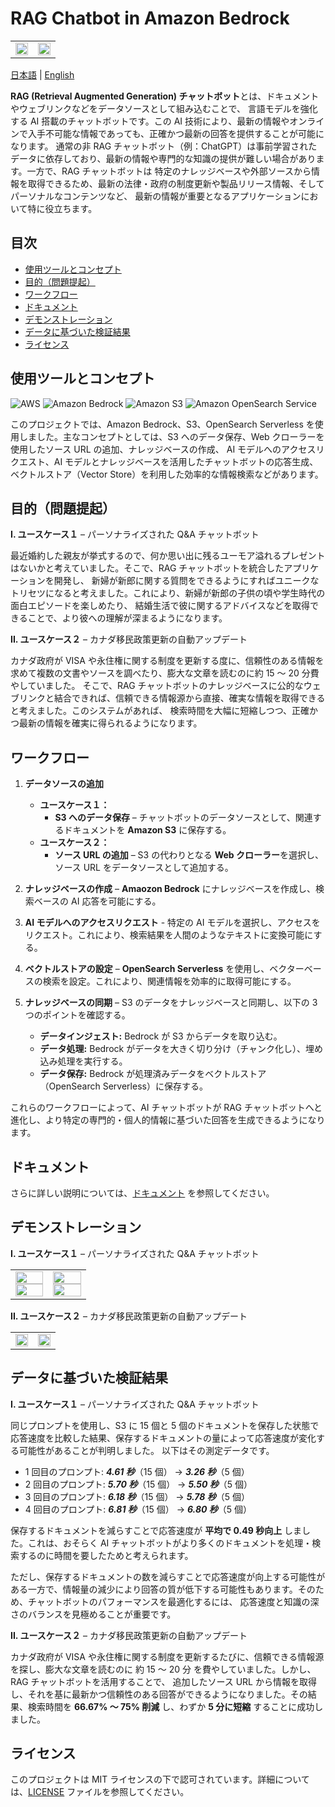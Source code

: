 # RAG Chatbot in Amazon Bedrock

<table>
  <tr>
    <!-- Left Side -->
    <td style="vertical-align: top; width: 50%;">
      <img src="https://github.com/user-attachments/assets/6276b3e1-8e41-4657-8d3e-1e09ac2b6376" width="100%" />
    </td>
    <!-- Right Side -->
    <td style="vertical-align: top; width: 50%;">
      <img src="https://github.com/user-attachments/assets/5163fa7b-db6f-4db3-a659-268be73c3cc7" width="100%" />
    </td>
  </tr>
</table>

[日本語](https://github.com/Ryo-samuraiJP/RAG-Chatbot-in-AmazonBedrock/blob/main/README.jp.md) | [English](https://github.com/Ryo-samuraiJP/RAG-Chatbot-in-AmazonBedrock)

**RAG (Retrieval Augmented Generation) チャットボット**とは、ドキュメントやウェブリンクなどをデータソースとして組み込むことで、
言語モデルを強化する AI 搭載のチャットボットです。この AI 技術により、最新の情報やオンラインで入手不可能な情報であっても、正確かつ最新の回答を提供することが可能になります。
通常の非 RAG チャットボット（例：ChatGPT）は事前学習されたデータに依存しており、最新の情報や専門的な知識の提供が難しい場合があります。一方で、RAG チャットボットは
特定のナレッジベースや外部ソースから情報を取得できるため、最新の法律・政府の制度更新や製品リリース情報、そしてパーソナルなコンテンツなど、
最新の情報が重要となるアプリケーションにおいて特に役立ちます。

## 目次

- [使用ツールとコンセプト](#使用ツールとコンセプト)
- [目的（問題提起）](#目的（問題提起）)
- [ワークフロー](#ワークフロー)
- [ドキュメント](#ドキュメント)
- [デモンストレーション](#デモンストレーション)
- [データに基づいた検証結果](#データに基づいた検証結果)
- [ライセンス](#ライセンス)

## 使用ツールとコンセプト

![AWS](https://img.shields.io/badge/AWS%20-%20?style=for-the-badge&logo=AmazonWebServices&logoColor=FF9900&logoSize=auto&color=232F3E)
![Amazon Bedrock](https://custom-icon-badges.demolab.com/badge/Amazon%20Bedrock%20-%20?style=for-the-badge&logo=amazon-bedrock&color=01a88d)
![Amazon S3](https://img.shields.io/badge/Amazon%20S3%20-%20?style=for-the-badge&logo=AmazonS3&logoColor=white&color=%23569A31)
![Amazon OpenSearch Service](https://custom-icon-badges.demolab.com/badge/Amazon%20OpenSearch%20Service%20-%20?style=for-the-badge&logo=amazon-opensearch&color=884df7)

このプロジェクトでは、Amazon Bedrock、S3、OpenSearch Serverless を使用しました。主なコンセプトとしては、S3 へのデータ保存、Web クローラーを使用したソース URL の追加、ナレッジベースの作成、
AI モデルへのアクセスリクエスト、AI モデルとナレッジベースを活用したチャットボットの応答生成、ベクトルストア（Vector Store）を利用した効率的な情報検索などがあります。

## 目的（問題提起）

**I. ユースケース１** – パーソナライズされた Q&A チャットボット

最近婚約した親友が挙式するので、何か思い出に残るユーモア溢れるプレゼントはないかと考えていました。そこで、RAG チャットボットを統合したアプリケーションを開発し、
新婦が新郎に関する質問をできるようにすればユニークなトリセツになると考えました。これにより、新婦が新郎の子供の頃や学生時代の面白エピソードを楽しめたり、
結婚生活で彼に関するアドバイスなどを取得できることで、より彼への理解が深まるようになります。

**II. ユースケース２** – カナダ移民政策更新の自動アップデート

カナダ政府が VISA や永住権に関する制度を更新する度に、信頼性のある情報を求めて複数の文書やソースを調べたり、膨大な文章を読むのに約 15 ～ 20 分費やしていました。
そこで、RAG チャットボットのナレッジベースに公的なウェブリンクと結合できれば、信頼できる情報源から直接、確実な情報を取得できると考えました。このシステムがあれば、
検索時間を大幅に短縮しつつ、正確かつ最新の情報を確実に得られるようになります。

## ワークフロー

1. **データソースの追加**

   - **ユースケース１：**
     - **S3 へのデータ保存** – チャットボットのデータソースとして、関連するドキュメントを **Amazon S3** に保存する。
   - **ユースケース２：**
     - **ソース URL の追加** – S3 の代わりとなる **Web クローラー**を選択し、ソース URL をデータソースとして追加する。

2. **ナレッジベースの作成** – **Amaozon Bedrock** にナレッジベースを作成し、検索ベースの AI 応答を可能にする。

3. **AI モデルへのアクセスリクエスト** - 特定の AI モデルを選択し、アクセスをリクエスト。これにより、検索結果を人間のようなテキストに変換可能にする。

4. **ベクトルストアの設定** – **OpenSearch Serverless** を使用し、ベクターベースの検索を設定。これにより、関連情報を効率的に取得可能にする。

5. **ナレッジベースの同期** – S3 のデータをナレッジベースと同期し、以下の 3 つのポイントを確認する。
   - **データインジェスト:** Bedrock が S3 からデータを取り込む。
   - **データ処理:** Bedrock がデータを大きく切り分け（チャンク化し）、埋め込み処理を実行する。
   - **データ保存:** Bedrock が処理済みデータをベクトルストア（OpenSearch Serverless）に保存する。

これらのワークフローによって、AI チャットボットが RAG チャットボットへと進化し、より特定の専門的・個人的情報に基づいた回答を生成できるようになります。

## ドキュメント

さらに詳しい説明については、[ドキュメント](https://drive.google.com/file/d/1XI0iy7e4DZWXX6lX_3I3Uwdojo5s6tiJ/view?usp=sharing) を参照してください。

## デモンストレーション

**I. ユースケース１** – パーソナライズされた Q&A チャットボット

<table>
   <tr>
      <!-- Left Side -->
      <td style="vertical-align: top; width: 50%;">
         <img src="https://github.com/user-attachments/assets/5c4b71ce-a3ba-42b8-bc45-4b1a091e9a66" width="100%" />
         <img src="https://github.com/user-attachments/assets/8e9a25ac-232d-4184-a792-5f95ad40b984" width="100%" />
      </td>
      <!-- Right Side -->
      <td style="vertical-align: top; width: 50%;">
         <img src="https://github.com/user-attachments/assets/dc521897-aa34-4dab-b6a6-79f7f5b3f5c5" width="100%" />
         <img src="https://github.com/user-attachments/assets/c17d8825-4a90-4468-8aff-17bd6c0af49f" width="100%" />
      </td>
   </tr>
</table>

**II. ユースケース２** – カナダ移民政策更新の自動アップデート

<table>
   <tr>
      <!-- Left Side -->
      <td style="vertical-align: top; width: 50%;">
         <img src="https://github.com/user-attachments/assets/3630186b-0d82-4826-9dc4-18381811e2ff" width="100%" />
      </td>
      <!-- Right Side -->
      <td style="vertical-align: top; width: 50%;">
         <img src="https://github.com/user-attachments/assets/dc25a488-e930-4bd8-b264-6b4444fd3ba0" width="100%" />
      </td>
   </tr>
</table>

## データに基づいた検証結果

**I. ユースケース１** – パーソナライズされた Q&A チャットボット

同じプロンプトを使用し、S3 に 15 個と 5 個のドキュメントを保存した状態で応答速度を比較した結果、保存するドキュメントの量によって応答速度が変化する可能性があることが判明しました。
以下はその測定データです。

- 1 回目のプロンプト: **_4.61 秒_**（15 個） → **_3.26 秒_**（5 個）
- 2 回目のプロンプト: **_5.70 秒_**（15 個） → **_5.50 秒_**（5 個）
- 3 回目のプロンプト: **_6.18 秒_**（15 個） → **_5.78 秒_**（5 個）
- 4 回目のプロンプト: **_6.81 秒_**（15 個） → **_6.80 秒_**（5 個）

保存するドキュメントを減らすことで応答速度が **平均で 0.49 秒向上** しました。これは、おそらく AI チャットボットがより多くのドキュメントを処理・検索するのに時間を要したためと考えられます。

ただし、保存するドキュメントの数を減らすことで応答速度が向上する可能性がある一方で、情報量の減少により回答の質が低下する可能性もあります。そのため、チャットボットのパフォーマンスを最適化するには、
応答速度と知識の深さのバランスを見極めることが重要です。

**II. ユースケース２** – カナダ移民政策更新の自動アップデート

カナダ政府が VISA や永住権に関する制度を更新するたびに、信頼できる情報源を探し、膨大な文章を読むのに 約 15 ～ 20 分 を費やしていました。しかし、RAG チャットボットを活用することで、
追加したソース URL から情報を取得し、それを基に最新かつ信頼性のある回答ができるようになりました。その結果、検索時間を **66.67% ～ 75% 削減** し、わずか **5 分に短縮** することに成功しました。

## ライセンス

このプロジェクトは MIT ライセンスの下で認可されています。詳細については、[LICENSE](https://github.com/Ryo-samuraiJP/RAG-Chatbot-in-AmazonBedrock/blob/main/LICENSE.md) ファイルを参照してください。

